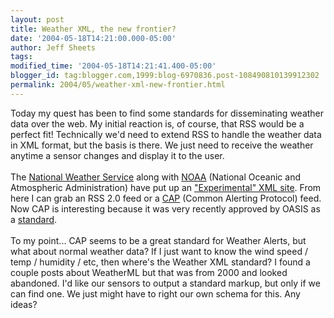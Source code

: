 ```yaml
---
layout: post
title: Weather XML, the new frontier?
date: '2004-05-18T14:21:00.000-05:00'
author: Jeff Sheets
tags:
modified_time: '2004-05-18T14:21:41.400-05:00'
blogger_id: tag:blogger.com,1999:blog-6970836.post-108490810139912302
permalink: 2004/05/weather-xml-new-frontier.html
---
```


Today my quest has been to find some standards for disseminating weather
      data over the web. My initial reaction is, of course, that RSS would be a perfect fit!
      Technically we'd need to extend RSS to handle the weather data in XML format, but the basis is
      there. We just need to receive the weather anytime a sensor changes and display it to the
      user.
      <br />
      <br />The <a href="http://www.nws.noaa.gov/">National Weather Service</a>
      along with <a href="http://www.noaa.gov/">NOAA</a> (National Oceanic and
      Atmospheric Administration) have put up an <a
      href="http://www.nws.noaa.gov/alerts/">"Experimental" XML site</a>. From here I can
      grab an RSS 2.0 feed or a <a
      href="http://www.nws.noaa.gov/cgi-bin/nwsexit.pl?url=http://www.incident.com/cap/what-why-how.html">CAP</a>
      (Common Alerting Protocol) feed. Now CAP is interesting because it was very recently approved
      by OASIS as a <a
      href="http://www.oasis-open.org/news/oasis_news_05_05_04.php">standard</a>.
      <br />
      <br />To my point... CAP seems to be a great standard for Weather Alerts, but what about
      normal weather data? If I just want to know the wind speed / temp / humidity / etc, then
      where's the Weather XML standard? I found a couple posts about WeatherML but that was from
      2000 and looked abandoned. I'd like our sensors to output a standard markup, but only if we
      can find one. We just might have to right our own schema for this. Any ideas?
      <br />